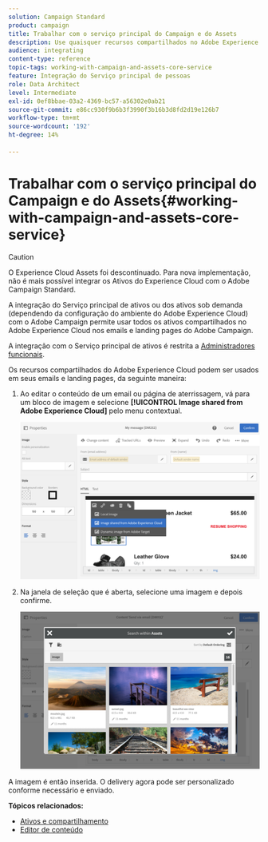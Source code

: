 ```yaml
---
solution: Campaign Standard
product: campaign
title: Trabalhar com o serviço principal do Campaign e do Assets
description: Use quaisquer recursos compartilhados no Adobe Experience Cloud em suas mensagens e landing pages da Adobe Campaign graças à integração do Serviço principal de ativos .
audience: integrating
content-type: reference
topic-tags: working-with-campaign-and-assets-core-service
feature: Integração do Serviço principal de pessoas
role: Data Architect
level: Intermediate
exl-id: 0ef8bbae-03a2-4369-bc57-a56302e0ab21
source-git-commit: e86cc930f9b6b3f3990f3b16b3d8fd2d19e126b7
workflow-type: tm+mt
source-wordcount: '192'
ht-degree: 14%

---
```


# Trabalhar com o serviço principal do Campaign e do Assets{#working-with-campaign-and-assets-core-service}

>[!CAUTION]
>
> O Experience Cloud Assets foi descontinuado. Para nova implementação, não é mais possível integrar os Ativos do Experience Cloud com o Adobe Campaign Standard.

A integração do Serviço principal de ativos ou dos ativos sob demanda (dependendo da configuração do ambiente do Adobe Experience Cloud) com o Adobe Campaign permite usar todos os ativos compartilhados no Adobe Experience Cloud nos emails e landing pages do Adobe Campaign.

A integração com o Serviço principal de ativos é restrita a [Administradores funcionais](../../administration/using/users-management.md#functional-administrators).

Os recursos compartilhados do Adobe Experience Cloud podem ser usados em seus emails e landing pages, da seguinte maneira:

1. Ao editar o conteúdo de um email ou página de aterrissagem, vá para um bloco de imagem e selecione **[!UICONTROL Image shared from Adobe Experience Cloud]** pelo menu contextual.

   ![](assets/dam_insert_image_dce.png)

1. Na janela de seleção que é aberta, selecione uma imagem e depois confirme.

   ![](assets/dam_shared_image_selection.png)

A imagem é então inserida. O delivery agora pode ser personalizado conforme necessário e enviado.

**Tópicos relacionados:**

* [Ativos e compartilhamento](https://experienceleague.adobe.com/docs/core-services/interface/assets/experience-cloud-assets.html)
* [Editor de conteúdo](../../designing/using/personalization.md#example-email-personalization)

